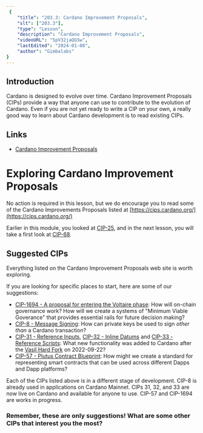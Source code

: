 ```yaml
---
 {
	"title": "203.3: Cardano Improvement Proposals",
	"slt": ["203.3"],
	"type": "Lesson",
	"description": "Cardano Improvement Proposals",
	"videoURL": "5pV32jaQGSw",
	"lastEdited": "2024-01-08",
	"author": "Gimbalabs"
}
---
```



## Introduction
Cardano is designed to evolve over time. Cardano Improvement Proposals (CIPs) provide a way that anyone can use to contribute to the evolution of Cardano. Even if you are not yet ready to write a CIP on your own, a really good way to learn about Cardano development is to read existing CIPs.

## Links
- [Cardano Improvement Proposals](https://cips.cardano.org/)


# Exploring Cardano Improvement Proposals

No action is required in this lesson, but we do encourage you to read some of the Cardano Improvements Proposals listed at [https://cips.cardano.org/](https://cips.cardano.org/)

Earlier in this module, you looked at [CIP-25](https://cips.cardano.org/cips/cip25/), and in the next lesson, you will take a first look at [CIP-68](https://cips.cardano.org/cips/cip68/).


## Suggested CIPs
Everything listed on the Cardano Improvement Proposals web site is worth exploring.

If you are looking for specific places to start, here are some of our suggestions:
- [CIP-1694 - A proposal for entering the Voltaire phase](https://cips.cardano.org/cips/cip1694/): How will on-chain governance work? How will we create a systems of "Minimum Viable Goverance" that provides essential rails for future decision making?
- [CIP-8 - Message Signing](https://cips.cardano.org/cips/cip8/): How can private keys be used to sign *other than* a Cardano transaction?
- [CIP-31 - Reference Inputs](https://cips.cardano.org/cips/cip31/), [CIP-32 - Inline Datums](https://cips.cardano.org/cips/cip32/) and [CIP-33 - Reference Scripts](https://cips.cardano.org/cips/cip33/): What new functionality was added to Cardano after the [Vasil Hard Fork](https://cardanofoundation.org/en/news/the-vasil-hard-fork-a-new-update-to-scale-and-optimize-the-cardano-blockchain/) on 2022-09-22?
- [CIP-57 - Plutus Contract Blueprint](https://cips.cardano.org/cips/cip57/): How might we create a standard for representing smart contracts that can be used across different Dapps and Dapp platforms?

Each of the CIPs listed above is in a different stage of development. CIP-8 is already used in applications on Cardano Mainnet. CIPs 31, 32, and 33 are now live on Cardano and available for anyone to use. CIP-57 and CIP-1694 are works in progress.

### Remember, these are only suggestions! What are some other CIPs that interest you the most?
